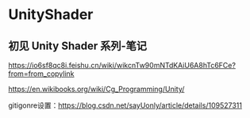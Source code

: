 # UnityShader

## 初见 Unity Shader 系列-笔记
https://io6sf8qc8i.feishu.cn/wiki/wikcnTw90mNTdKAiU6A8hTc6FCe?from=from_copylink

https://en.wikibooks.org/wiki/Cg_Programming/Unity/

gitigonre设置：https://blog.csdn.net/sayUonly/article/details/109527311

